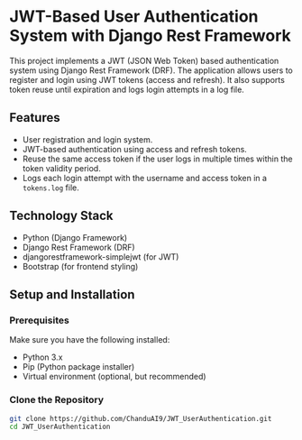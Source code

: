 # JWT-Based User Authentication System with Django Rest Framework

This project implements a JWT (JSON Web Token) based authentication system using Django Rest Framework (DRF). The application allows users to register and login using JWT tokens (access and refresh). It also supports token reuse until expiration and logs login attempts in a log file.

## Features
- User registration and login system.
- JWT-based authentication using access and refresh tokens.
- Reuse the same access token if the user logs in multiple times within the token validity period.
- Logs each login attempt with the username and access token in a `tokens.log` file.

## Technology Stack
- Python (Django Framework)
- Django Rest Framework (DRF)
- djangorestframework-simplejwt (for JWT)
- Bootstrap (for frontend styling)

## Setup and Installation

### Prerequisites
Make sure you have the following installed:
- Python 3.x
- Pip (Python package installer)
- Virtual environment (optional, but recommended)

### Clone the Repository
```bash
git clone https://github.com/ChanduAI9/JWT_UserAuthentication.git
cd JWT_UserAuthentication
